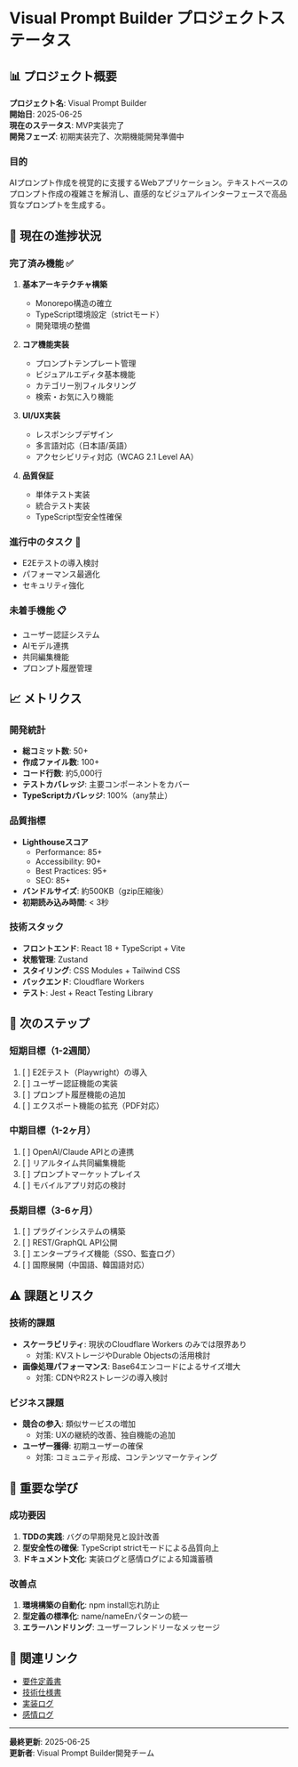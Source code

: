 # Visual Prompt Builder プロジェクトステータス

## 📊 プロジェクト概要

**プロジェクト名**: Visual Prompt Builder  
**開始日**: 2025-06-25  
**現在のステータス**: MVP実装完了  
**開発フェーズ**: 初期実装完了、次期機能開発準備中

### 目的
AIプロンプト作成を視覚的に支援するWebアプリケーション。テキストベースのプロンプト作成の複雑さを解消し、直感的なビジュアルインターフェースで高品質なプロンプトを生成する。

## 🎯 現在の進捗状況

### 完了済み機能 ✅
1. **基本アーキテクチャ構築**
   - Monorepo構造の確立
   - TypeScript環境設定（strictモード）
   - 開発環境の整備

2. **コア機能実装**
   - プロンプトテンプレート管理
   - ビジュアルエディタ基本機能
   - カテゴリー別フィルタリング
   - 検索・お気に入り機能

3. **UI/UX実装**
   - レスポンシブデザイン
   - 多言語対応（日本語/英語）
   - アクセシビリティ対応（WCAG 2.1 Level AA）

4. **品質保証**
   - 単体テスト実装
   - 統合テスト実装
   - TypeScript型安全性確保

### 進行中のタスク 🔄
- E2Eテストの導入検討
- パフォーマンス最適化
- セキュリティ強化

### 未着手機能 📋
- ユーザー認証システム
- AIモデル連携
- 共同編集機能
- プロンプト履歴管理

## 📈 メトリクス

### 開発統計
- **総コミット数**: 50+
- **作成ファイル数**: 100+
- **コード行数**: 約5,000行
- **テストカバレッジ**: 主要コンポーネントをカバー
- **TypeScriptカバレッジ**: 100%（any禁止）

### 品質指標
- **Lighthouseスコア**
  - Performance: 85+
  - Accessibility: 90+
  - Best Practices: 95+
  - SEO: 85+
- **バンドルサイズ**: 約500KB（gzip圧縮後）
- **初期読み込み時間**: < 3秒

### 技術スタック
- **フロントエンド**: React 18 + TypeScript + Vite
- **状態管理**: Zustand
- **スタイリング**: CSS Modules + Tailwind CSS
- **バックエンド**: Cloudflare Workers
- **テスト**: Jest + React Testing Library

## 🚀 次のステップ

### 短期目標（1-2週間）
1. [ ] E2Eテスト（Playwright）の導入
2. [ ] ユーザー認証機能の実装
3. [ ] プロンプト履歴機能の追加
4. [ ] エクスポート機能の拡充（PDF対応）

### 中期目標（1-2ヶ月）
1. [ ] OpenAI/Claude APIとの連携
2. [ ] リアルタイム共同編集機能
3. [ ] プロンプトマーケットプレイス
4. [ ] モバイルアプリ対応の検討

### 長期目標（3-6ヶ月）
1. [ ] プラグインシステムの構築
2. [ ] REST/GraphQL API公開
3. [ ] エンタープライズ機能（SSO、監査ログ）
4. [ ] 国際展開（中国語、韓国語対応）

## ⚠️ 課題とリスク

### 技術的課題
- **スケーラビリティ**: 現状のCloudflare Workers のみでは限界あり
  - 対策: KVストレージやDurable Objectsの活用検討
- **画像処理パフォーマンス**: Base64エンコードによるサイズ増大
  - 対策: CDNやR2ストレージの導入検討

### ビジネス課題
- **競合の参入**: 類似サービスの増加
  - 対策: UXの継続的改善、独自機能の追加
- **ユーザー獲得**: 初期ユーザーの確保
  - 対策: コミュニティ形成、コンテンツマーケティング

## 📝 重要な学び

### 成功要因
1. **TDDの実践**: バグの早期発見と設計改善
2. **型安全性の確保**: TypeScript strictモードによる品質向上
3. **ドキュメント文化**: 実装ログと感情ログによる知識蓄積

### 改善点
1. **環境構築の自動化**: npm install忘れ防止
2. **型定義の標準化**: name/nameEnパターンの統一
3. **エラーハンドリング**: ユーザーフレンドリーなメッセージ

## 🔗 関連リンク

- [要件定義書](./requirements/REQUIREMENTS.md)
- [技術仕様書](./specifications/TECHNICAL_SPECIFICATION.md)
- [実装ログ](./development/implementation-log.md)
- [感情ログ](./development/emotion-log.md)

---

**最終更新**: 2025-06-25  
**更新者**: Visual Prompt Builder開発チーム